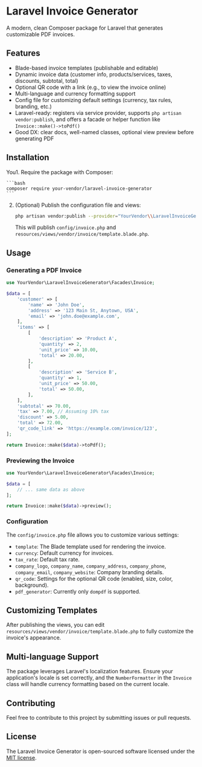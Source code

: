 # Laravel Invoice Generator

A modern, clean Composer package for Laravel that generates customizable PDF invoices.

## Features

- Blade-based invoice templates (publishable and editable)
- Dynamic invoice data (customer info, products/services, taxes, discounts, subtotal, total)
- Optional QR code with a link (e.g., to view the invoice online)
- Multi-language and currency formatting support
- Config file for customizing default settings (currency, tax rules, branding, etc.)
- Laravel-ready: registers via service provider, supports `php artisan vendor:publish`, and offers a facade or helper function like `Invoice::make()->toPdf()`
- Good DX: clear docs, well-named classes, optional view preview before generating PDF

## Installation

You1. Require the package with Composer:

    ```bash
    composer require your-vendor/laravel-invoice-generator
    ```

2. (Optional) Publish the configuration file and views:

    ```bash
    php artisan vendor:publish --provider="YourVendor\\LaravelInvoiceGenerator\\InvoiceServiceProvider"
    ```

    This will publish `config/invoice.php` and `resources/views/vendor/invoice/template.blade.php`.

## Usage

### Generating a PDF Invoice

```php
use YourVendor\LaravelInvoiceGenerator\Facades\Invoice;

$data = [
    'customer' => [
        'name' => 'John Doe',
        'address' => '123 Main St, Anytown, USA',
        'email' => 'john.doe@example.com',
    ],
    'items' => [
        [
            'description' => 'Product A',
            'quantity' => 2,
            'unit_price' => 10.00,
            'total' => 20.00,
        ],
        [
            'description' => 'Service B',
            'quantity' => 1,
            'unit_price' => 50.00,
            'total' => 50.00,
        ],
    ],
    'subtotal' => 70.00,
    'tax' => 7.00, // Assuming 10% tax
    'discount' => 5.00,
    'total' => 72.00,
    'qr_code_link' => 'https://example.com/invoice/123',
];

return Invoice::make($data)->toPdf();
```

### Previewing the Invoice

```php
use YourVendor\LaravelInvoiceGenerator\Facades\Invoice;

$data = [
    // ... same data as above
];

return Invoice::make($data)->preview();
```

### Configuration

The `config/invoice.php` file allows you to customize various settings:

- `template`: The Blade template used for rendering the invoice.
- `currency`: Default currency for invoices.
- `tax_rate`: Default tax rate.
- `company_logo`, `company_name`, `company_address`, `company_phone`, `company_email`, `company_website`: Company branding details.
- `qr_code`: Settings for the optional QR code (enabled, size, color, background).
- `pdf_generator`: Currently only `dompdf` is supported.

## Customizing Templates

After publishing the views, you can edit `resources/views/vendor/invoice/template.blade.php` to fully customize the invoice's appearance.

## Multi-language Support

The package leverages Laravel's localization features. Ensure your application's locale is set correctly, and the `NumberFormatter` in the `Invoice` class will handle currency formatting based on the current locale.

## Contributing

Feel free to contribute to this project by submitting issues or pull requests.

## License

The Laravel Invoice Generator is open-sourced software licensed under the [MIT license](https://opensource.org/licenses/MIT).


